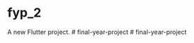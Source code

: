 # fyp_2

A new Flutter project.
#   f i n a l - y e a r - p r o j e c t  
 #   f i n a l - y e a r - p r o j e c t  
 